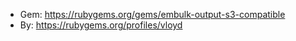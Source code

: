 * Gem: https://rubygems.org/gems/embulk-output-s3-compatible
* By: https://rubygems.org/profiles/vloyd
